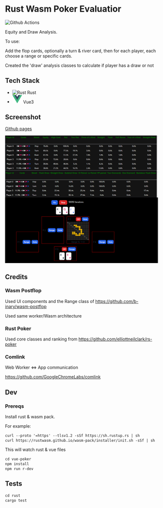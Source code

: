 # Rust Wasm Poker Evaluatior 

![Github Actions](https://github.com/eric7237cire/poker_eval/actions/workflows/build.yml/badge.svg)

Equity and Draw Analysis.  

To use: 

Add the flop cards, optionally a turn & river card, then for each player, each choose a range or specific cards.

Created the 'draw' analysis classes to calculate if player has a draw or not

## Tech Stack

* ![Rust](http://rust-lang.org/logos/rust-logo-32x32.png) Rust
* <img src="dev/v-logo.svg"  width=32/> Vue3

## Screenshot

[Github pages](https://eric7237cire.github.io/)

![Screenshot](dev/screenshot.png)

## Credits

### Wasm Postflop

Used UI components and the Range class of https://github.com/b-inary/wasm-postflop

Used same worker/Wasm architecture

### Rust Poker 

Used core classes and ranking from https://github.com/elliottneilclark/rs-poker

### Comlink

Web Worker <=> App communication 

https://github.com/GoogleChromeLabs/comlink

## Dev

### Prereqs

Install rust & wasm pack.

For example:

``` 
curl --proto '=https' --tlsv1.2 -sSf https://sh.rustup.rs | sh
curl https://rustwasm.github.io/wasm-pack/installer/init.sh -sSf | sh
```

This will watch rust & vue files
```
cd vue-poker
npm install
npm run r-dev
```

## Tests

```
cd rust
cargo test
```